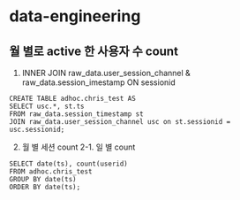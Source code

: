 # data-engineering

## 월 별로 active 한 사용자 수 count

1. INNER JOIN raw_data.user_session_channel & raw_data.session_imestamp ON sessionid
~~~
CREATE TABLE adhoc.chris_test AS
SELECT usc.*, st.ts
FROM raw_data.session_timestamp st
JOIN raw_data.user_session_channel usc on st.sessionid = usc.sessionid;
~~~

2. 월 별 세션 count
2-1. 일 별 count
~~~
SELECT date(ts), count(userid)
FROM adhoc.chris_test
GROUP BY date(ts)
ORDER BY date(ts);
~~~
